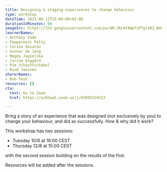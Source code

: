 ```yaml
---
title: Designing & staging experiences to change behaviour
type: workshop
dateTime: 2021-08-12T15:00:00+02:00
durationInMinutes: 60
imageSrc: https://lh3.googleusercontent.com/pw/AM-JKLW7AWpTzPfglA9I_WnhDbDXLWE5cQ4sfbZE5nFRBZgBZcTLGe7DTis41QzEod076AvFIaIYfCMKPQMbRJnD7WcVpf2uOG6W46dOJbcdnOci2bt-WL5vURb9VY00oW7X36gD0QX2K9vmRy49PZbuj_OHtQ=s1494-no?authuser=0
learnerNames:
- Anthony Vade
- Peppermint Patty
- Corina Ghiatau
- Gunnar de Jong
- Magda Jagielska
- Carina Enggård
- Pim Schachtschabel
- Ruud Janssen
sharerNames:
- Rob Tesh
resources: []
cta:
  text: Go to Zoom
  href: https://us02web.zoom.us/j/83893324523

---
```

Bring a story of an experience that was designed (not exclusively by you) to change your behaviour, and did so successfully. How & why did it work?

This workshop has two sessions: 

- Tuesday 10/8 at 16:00 CEST
- Thursday 12/8 at 15:00 CEST

with the second session building on the results of the first.

Resources will be added after the sessions.